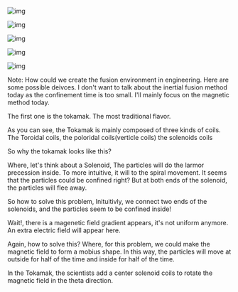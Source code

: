 <div class="r-stack">

![img](https://s2.loli.net/2023/04/22/fP1BbUDu29qJOAn.png) <!-- .element: class="fragment fade-out" -->

![img](https://s2.loli.net/2023/04/22/H2wiABZmFXoSc3h.png) <!-- .element: class="fragment fade-in" -->

![img](https://s2.loli.net/2023/04/22/tPlQVZDGUoarbM9.png) <!-- .element: class="fragment fade-in" -->

![img](https://s2.loli.net/2023/04/23/Hiv98czohDORWTJ.png) <!-- .element: class="fragment fade-in" -->

![img](https://s2.loli.net/2023/04/22/ODPfC6UbdIsH7GN.png) <!-- .element: class="fragment fade-in" -->

</div>

Note:
How could we create the fusion environment in engineering. Here are some possible deivces. I don't want to talk about the inertial fusion method today as the confinement time is too small. I'll mainly focus on the magnetic method today.

The first one is the tokamak. The most traditional flavor.

As you can see, the Tokamak is mainly composed of three kinds of coils. 
The Toroidal coils, 
the poloridal coils(verticle coils)
the solenoids coils

So why the tokamak looks like this?

Where, let's think about a Solenoid,
The particles will do the larmor precession inside. 
To more intuitive, it will to the spiral movement.
It seems that the particles could be confined right?
But at both ends of the solenoid, the particles will flee away.

So how to solve this problem, 
Inituitivly, we connect two ends of the solenoids, and the particles seem to be confined inside!

Wait!, there is a magenetic field gradient appears, it's not uniform anymore. An extra electric field will appear here.

Again, how to solve this? 
Where, for this problem, we could make the magnetic field to form a mobius shape. In this way, the particles will move at outside for half of the time and inside for half of the time.

In the Tokamak, the scientists add a center solenoid coils to rotate the magnetic field in the theta direction.
